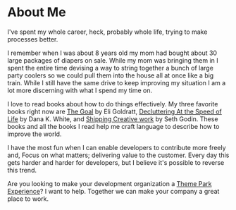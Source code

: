 # About Me

I've spent my whole career, heck, probably whole life, trying to make processes
better.

I remember when I was about 8 years old my mom had bought about 30 large
packages of diapers on sale. While my mom was bringing them in I spent the
entire time devising a way to string together a bunch of large party coolers so
we could pull them into the house all at once like a big train. While I still
have the same drive to keep improving my situation I am a lot more discerning
with what I spend my time on.

I love to read books about how to do things effectively. My three favorite books
right now are [The Goal](/books-i-love#the-goal) by Eli Goldratt,
[Decluttering At the Speed of Life](/books-i-love#decluttering-at-the-speed-of-life)
by Dana K. White, and
[Shipping Creative work](/books-i-love#grit-the-power-of-passion-and-perserverance)
by Seth Godin. These books and all the books I read help me craft language to
describe how to improve the world.

I have the most fun when I can enable developers to contribute more freely and,
Focus on what matters; delivering value to the customer. Every day this gets
harder and harder for developers, but I believe it's possible to reverse this
trend.

Are you looking to make your development organization a
[Theme Park Experience](/notes/theme-park-experience)? I want to help. Together
we can make your company a great place to work.
